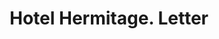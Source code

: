 ---
doi: 10.7916/D88K8N7D
date_other: '1923'
date_other_textual: '1923'
form: correspondence
genre:
- Letters (correspondence)
name:
- Hotel Hermitage
object_in_context_url: https://biggert.cul.columbia.edu/items/view/ave_biggert_01564
subject_hierarchical_geographic:
- Nashville, Tennessee, United States
subject_name:
- Hotel Hermitage
title: Hotel Hermitage. Letter
sort_title: Hotel Hermitage. Letter
call_number: ave_biggert_01564
coordinates:
- 36.166666666666664,-86.78333333333333
pid: ave_biggert_01564
identifiers: ave_biggert_01564
thumbnail: https://derivativo-3.library.columbia.edu/iiif/2/ldpd:343912/full/!256,256/0/native.jpg
permalink: /biggert/ave_biggert_01564/
layout: iiif-image-page
---